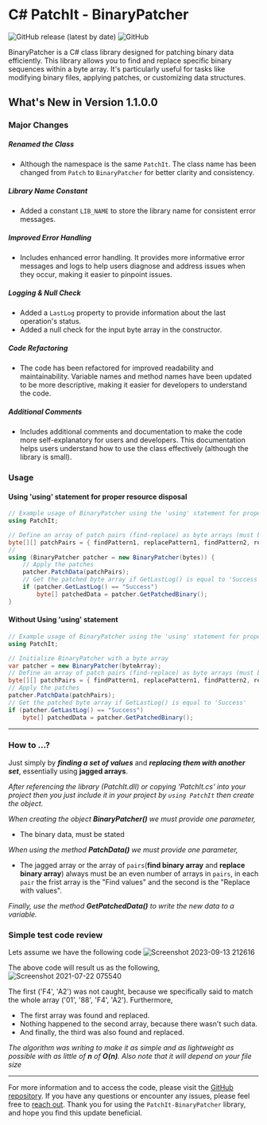 # C# PatchIt - BinaryPatcher

![GitHub release (latest by date)](https://img.shields.io/github/v/release/AhaTheGhost/cs-patchit)
![GitHub](https://img.shields.io/github/license/AhaTheGhost/cs-patchit)

BinaryPatcher is a C# class library designed for patching binary data efficiently. This library allows you to find and replace specific binary sequences within a byte array. It's particularly useful for tasks like modifying binary files, applying patches, or customizing data structures.

## What's New in Version 1.1.0.0

### Major Changes

##### Renamed the Class
- Although the namespace is the same `PatchIt`. The class name has been changed from `Patch` to `BinaryPatcher` for better clarity and consistency.

##### Library Name Constant
- Added a constant `LIB_NAME` to store the library name for consistent error messages.

##### Improved Error Handling
- Includes enhanced error handling. It provides more informative error messages and logs to help users diagnose and address issues when they occur, making it easier to pinpoint issues.

##### Logging & Null Check
- Added a `LastLog` property to provide information about the last operation's status.
- Added a null check for the input byte array in the constructor.

##### Code Refactoring
- The code has been refactored for improved readability and maintainability. Variable names and method names have been updated to be more descriptive, making it easier for developers to understand the code.

##### Additional Comments
- Includes additional comments and documentation to make the code more self-explanatory for users and developers. This documentation helps users understand how to use the class effectively (although the library is small).

### Usage

#### Using 'using' statement for proper resource disposal

```csharp
// Example usage of BinaryPatcher using the 'using' statement for proper resource disposal
using PatchIt;

// Define an array of patch pairs (find-replace) as byte arrays (must be even number of elements)
byte[][] patchPairs = { findPattern1, replacePattern1, findPattern2, replacePattern2 };
//
using (BinaryPatcher patcher = new BinaryPatcher(bytes)) {
    // Apply the patches
    patcher.PatchData(patchPairs);
    // Get the patched byte array if GetLastLog() is equal to 'Success'
    if (patcher.GetLastLog() == "Success")
        byte[] patchedData = patcher.GetPatchedBinary();
}
```

#### Without Using 'using' statement

```csharp
// Example usage of BinaryPatcher using the 'using' statement for proper resource disposal
using PatchIt;

// Initialize BinaryPatcher with a byte array
var patcher = new BinaryPatcher(byteArray);
// Define an array of patch pairs (find-replace) as byte arrays (must be even number of elements)
byte[][] patchPairs = { findPattern1, replacePattern1, findPattern2, replacePattern2 };
// Apply the patches
patcher.PatchData(patchPairs);
// Get the patched byte array if GetLastLog() is equal to 'Success'
if (patcher.GetLastLog() == "Success")
    byte[] patchedData = patcher.GetPatchedBinary();
```
---
### How to ...?
Just simply by **_finding a set of values_** and **_replacing them with another set_**, essentially using **jagged arrays**.

_After referencing the library (PatchIt.dll) or copying 'PatchIt.cs' into your project then you just include it in your project by `using PatchIt` then create the object._

_When creating the object **BinaryPatcher()** we must provide one parameter,_
- The binary data, must be stated

_When using the method **PatchData()** we must provide one parameter,_
- The jagged array or the array of `pairs`(**find binary array** and **replace binary array**) always must be an even number of arrays in `pairs`, in each `pair` the frist array is the "Find values" and the second  is the "Replace with values".

_Finally, use the method **GetPatchedData()** to write the new data to a variable._

### Simple test code review
Lets assume we have the following code
![Screenshot 2023-09-13 212616](https://github.com/AhaTheGhost/cs-patchit/assets/19475395/99e54ff2-c785-4b28-baa3-e6aab15d1b59)


The above code will result us as the following,
![Screenshot 2021-07-22 075540](https://user-images.githubusercontent.com/19475395/126592087-5d941060-6739-435c-ba34-43985b58514d.png)


The first ('F4', 'A2') was not caught, because we specifically said to match the whole array ('01', '88', 'F4', 'A2').
Furthermore,
- The first array was found and replaced.
- Nothing happened to the second array, because there wasn't such data.
- And finally, the third was also found and replaced.

_The algorithm was writing to make it as simple and as lightweight as possible with as little of **n** of **O(n)**. Also note that it will depend on your file size_

---
For more information and to access the code, please visit the [GitHub repository](https://github.com/AhaTheGhost/cs-patchit/).
If you have any questions or encounter any issues, please feel free to [reach out](mailto:ahmad360pro@gmail.com).
Thank you for using the `PatchIt-BinaryPatcher` library, and hope you find this update beneficial.
